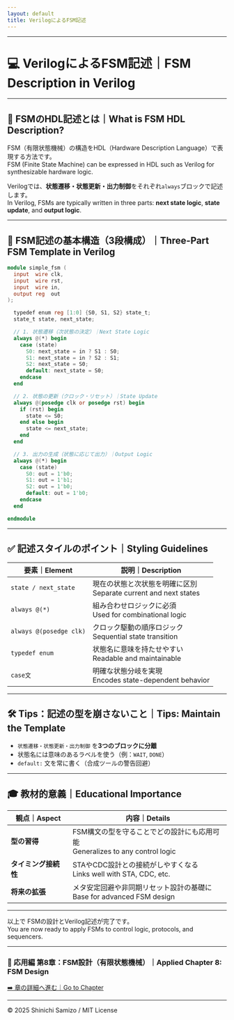 ```yaml
---
layout: default
title: VerilogによるFSM記述
---
```


---

# 💻 VerilogによるFSM記述｜FSM Description in Verilog

---

## 📘 FSMのHDL記述とは｜What is FSM HDL Description?

FSM（有限状態機械）の構造をHDL（Hardware Description Language）で表現する方法です。  
FSM (Finite State Machine) can be expressed in HDL such as Verilog for synthesizable hardware logic.

Verilogでは、**状態遷移・状態更新・出力制御**をそれぞれ`always`ブロックで記述します。  
In Verilog, FSMs are typically written in three parts: **next state logic**, **state update**, and **output logic**.

---

## 🧩 FSM記述の基本構造（3段構成）｜Three-Part FSM Template in Verilog

```verilog
module simple_fsm (
  input  wire clk,
  input  wire rst,
  input  wire in,
  output reg  out
);

  typedef enum reg [1:0] {S0, S1, S2} state_t;
  state_t state, next_state;

  // 1. 状態遷移（次状態の決定）｜Next State Logic
  always @(*) begin
    case (state)
      S0: next_state = in ? S1 : S0;
      S1: next_state = in ? S2 : S1;
      S2: next_state = S0;
      default: next_state = S0;
    endcase
  end

  // 2. 状態の更新（クロック・リセット）｜State Update
  always @(posedge clk or posedge rst) begin
    if (rst) begin
      state <= S0;
    end else begin
      state <= next_state;
    end
  end

  // 3. 出力の生成（状態に応じて出力）｜Output Logic
  always @(*) begin
    case (state)
      S0: out = 1'b0;
      S1: out = 1'b1;
      S2: out = 1'b0;
      default: out = 1'b0;
    endcase
  end

endmodule
```

---

## ✅ 記述スタイルのポイント｜Styling Guidelines

| **要素｜Element** | **説明｜Description** |
|------------------|------------------------|
| `state / next_state` | 現在の状態と次状態を明確に区別<br>Separate current and next states |
| `always @(*)` | 組み合わせロジックに必須<br>Used for combinational logic |
| `always @(posedge clk)` | クロック駆動の順序ロジック<br>Sequential state transition |
| `typedef enum` | 状態名に意味を持たせやすい<br>Readable and maintainable |
| `case文` | 明確な状態分岐を実現<br>Encodes state-dependent behavior |

---

## 🛠 Tips：記述の型を崩さないこと｜Tips: Maintain the Template

- `状態遷移・状態更新・出力制御` を**3つのブロックに分離**
- 状態名には意味のあるラベルを使う（例：`WAIT`, `DONE`）
- `default:` 文を常に書く（合成ツールの警告回避）

---

## 🎓 教材的意義｜Educational Importance

| 観点｜Aspect | 内容｜Details |
|---------|----------------------------|
| **型の習得** | FSM構文の型を守ることでどの設計にも応用可能<br>Generalizes to any control logic |
| **タイミング接続性** | STAやCDC設計との接続がしやすくなる<br>Links well with STA, CDC, etc. |
| **将来の拡張** | メタ安定回避や非同期リセット設計の基礎に<br>Base for advanced FSM design |

---

以上で FSMの設計とVerilog記述が完了です。  
You are now ready to apply FSMs to control logic, protocols, and sequencers.

---

### 🔁 応用編 第8章：FSM設計（有限状態機械）｜Applied Chapter 8: FSM Design  
[➡️ 章の詳細へ進む｜Go to Chapter](./README.md)

---

© 2025 Shinichi Samizo / MIT License
